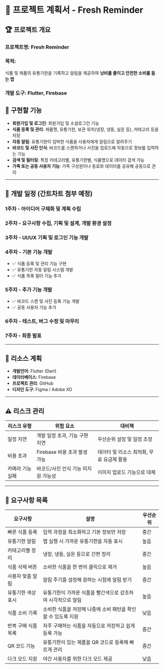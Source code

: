 # 📌 프로젝트 계획서 - Fresh Reminder

## 🏆 프로젝트 개요

### 프로젝트명: **Fresh Reminder**  
### 목적:  
식품 및 제품의 유통기한을 기록하고 알림을 제공하여 **낭비를 줄이고 안전한 소비를 돕는 앱**  

### 개발 도구: Flutter, Firebase

## 🚀 구현할 기능
- **회원가입 및 로그인**: 회원가입 및 소셜로그인 기능
- **식품 등록 및 관리**: 제품명, 유통기한, 보관 위치(냉장, 냉동, 실온 등), 카테고리 등을 저장  
- **자동 알림**: 유통기한이 임박한 식품을 사용자에게 알림으로 알려주기  
- **바코드 및 사진 인식**: 바코드를 스캔하거나 사진을 업로드해 자동으로 정보를 입력하는 기능  
- **검색 및 필터링**: 특정 카테고리별, 유통기한별, 식품명으로 데이터 검색 가능  
- **가족 또는 공동 사용자 기능**: 가족 구성원이나 동료와 데이터를 공유해 공동으로 관리  

---

## 📅 개발 일정 (간트차트 첨부 예정)

### **1주차 - 아이디어 구체화 및 계획 수립**  
### **2주차 - 요구사항 수집, 기획 및 설계, 개발 환경 설정**  
### **3주차 - UI/UX 기획 및 로그인 기능 개발**  
### **4주차 - 기본 기능 개발**  
- ✅ 식품 등록 및 관리 기능 구현  
- ✅ 유통기한 자동 알림 시스템 개발  
- ✅ 식품 목록 필터 기능 추가  

### **5주차 - 추가 기능 개발**  
- ✅ 바코드 스캔 및 사진 등록 기능 개발  
- ✅ 공동 사용자 기능 추가  

### **6주차 - 테스트, 버그 수정 및 마무리**  
### **7주차 - 최종 발표**  

---

## 🔧 리소스 계획

- **개발언어**: Flutter (Dart)  
- **데이터베이스**: Firebase  
- **프로젝트 관리**: GitHub  
- **디자인 도구**: Figma / Adobe XD  

---

## ⚠ 리스크 관리

| **리스크 유형** | **위험 요소** | **대비책** |
|---------------|-------------|------------|
| 일정 지연 | 개발 일정 초과, 기능 구현 지연 | 우선순위 설정 및 일정 조정 |
| 비용 초과 | Firebase 비용 초과 발생 가능 | 데이터 및 리소스 최적화, 무료 요금제 활용 |
| 카메라 기능 실패 | 바코드/사진 인식 기능 미지원 가능성 | 이미지 업로드 기능으로 대체 |

---

## 📌 요구사항 목록

| **요구사항** | **설명** | **우선순위** |
|-------------|---------|------------|
| 빠른 식품 등록 | 입력 과정을 최소화하고 기본 정보만 저장 | 중간 |
| 유통기한 알림 | 앱 실행 시 가까운 유통기한을 자동 표시 | 높음 |
| 카테고리별 정리 | 냉장, 냉동, 실온 등으로 간편 정리 | 중간 |
| 식품 삭제 버튼 | 소비한 식품을 한 번의 클릭으로 제거 | 높음 |
| 사용자 맞춤 알림 | 알림 주기를 설정해 원하는 시점에 알림 받기 | 중간 |
| 유통기한 색상 표시 | 유통기한이 가까운 식품을 빨간색으로 강조하여 시각적으로 알림 | 높음 |
| 식품 소비 기록 | 소비한 식품을 저장해 나중에 소비 패턴을 확인할 수 있도록 지원 | 낮음 |
| 반복 구매 식품 목록 | 자주 구매하는 식품을 자동으로 저장하고 쉽게 등록 가능 | 중간 |
| QR 코드 기능 | 유통기한이 있는 제품을 QR 코드로 등록해 빠르게 관리 | 중간 |
| 다크 모드 지원 | 야간 사용자를 위한 다크 모드 제공 | 낮음 |
